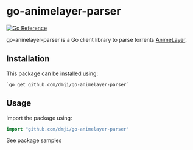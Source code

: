 # go-animelayer-parser

[![Go Reference](https://pkg.go.dev/badge/github.com/dmji/go-animelayer-parser.svg)](https://pkg.go.dev/github.com/dmji/go-animelayer-parser)

go-aninelayer-parser is a Go client library to parse torrents [AnimeLayer](https://animelayer.ru/).

## Installation

This package can be installed using:

    `go get github.com/dmji/go-animelayer-parser`

## Usage

Import the package using:

```go
import "github.com/dmji/go-animelayer-parser"
```

See package samples

